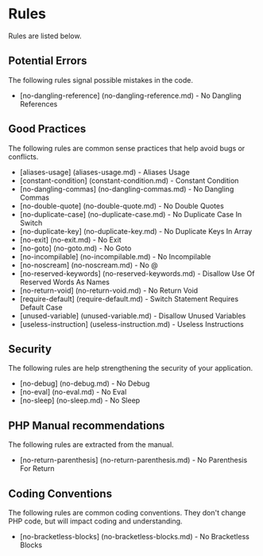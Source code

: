 <!-- generated on 04-12-2014 01:0:47-->
# Rules

Rules are listed below. 

## Potential Errors

The following rules signal possible mistakes in the code.

 * [no-dangling-reference] (no-dangling-reference.md) - No Dangling References

## Good Practices

The following rules are common sense practices that help avoid bugs or conflicts.

 * [aliases-usage] (aliases-usage.md) - Aliases Usage
 * [constant-condition] (constant-condition.md) - Constant Condition
 * [no-dangling-commas] (no-dangling-commas.md) - No Dangling Commas
 * [no-double-quote] (no-double-quote.md) - No Double Quotes
 * [no-duplicate-case] (no-duplicate-case.md) - No Duplicate Case In Switch
 * [no-duplicate-key] (no-duplicate-key.md) - No Duplicate Keys In Array
 * [no-exit] (no-exit.md) - No Exit
 * [no-goto] (no-goto.md) - No Goto
 * [no-incompilable] (no-incompilable.md) - No Incompilable
 * [no-noscream] (no-noscream.md) - No @
 * [no-reserved-keywords] (no-reserved-keywords.md) - Disallow Use Of Reserved Words As Names
 * [no-return-void] (no-return-void.md) - No Return Void
 * [require-default] (require-default.md) - Switch Statement Requires Default Case
 * [unused-variable] (unused-variable.md) - Disallow Unused Variables
 * [useless-instruction] (useless-instruction.md) - Useless Instructions

## Security

The following rules are help strengthening the security of your application.

 * [no-debug] (no-debug.md) - No Debug
 * [no-eval] (no-eval.md) - No Eval
 * [no-sleep] (no-sleep.md) - No Sleep 

## PHP Manual recommendations

The following rules are extracted from the manual.

 * [no-return-parenthesis] (no-return-parenthesis.md) - No Parenthesis For Return

## Coding Conventions

The following rules are common coding conventions. They don't change PHP code, but will impact coding and understanding.

 * [no-bracketless-blocks] (no-bracketless-blocks.md) - No Bracketless Blocks

